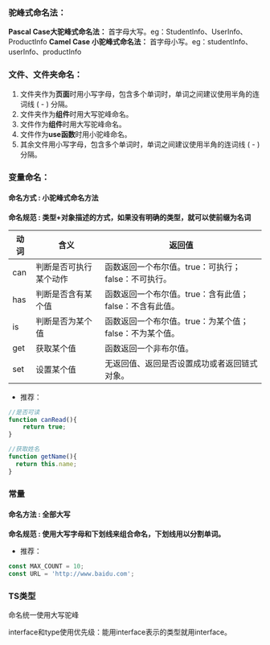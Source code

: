 ### 驼峰式命名法：
**Pascal Case大驼峰式命名法：**
首字母大写。eg：StudentInfo、UserInfo、ProductInfo
**Camel Case 小驼峰式命名法：**
首字母小写。eg：studentInfo、userInfo、productInfo

### 文件、文件夹命名：
1. 文件夹作为**页面**时用小写字母，包含多个单词时，单词之间建议使用半角的连词线 ( - ) 分隔。
2. 文件夹作为**组件**时用大写驼峰命名。
3. 文件作为**组件**时用大写驼峰命名。
4. 文件作为**use函数**时用小驼峰命名。
5. 其余文件用小写字母，包含多个单词时，单词之间建议使用半角的连词线 ( - ) 分隔。

### 变量命名：
#### 命名方式 : 小驼峰式命名方法
**命名规范 : 类型+对象描述的方式，如果没有明确的类型，就可以使前缀为名词**

动词 | 含义 | 返回值
---|---|---
can | 判断是否可执行某个动作 | 函数返回一个布尔值。true：可执行；false：不可执行。
has | 判断是否含有某个值 | 函数返回一个布尔值。true：含有此值；false：不含有此值。
is | 判断是否为某个值 | 函数返回一个布尔值。true：为某个值；false：不为某个值。
get | 获取某个值 | 函数返回一个非布尔值。
set | 设置某个值 | 无返回值、返回是否设置成功或者返回链式对象。

- 推荐：

```javascript
//是否可读
function canRead(){
	return true;
}

//获取姓名
function getName(){
  return this.name;
}
```


### 常量
#### 命名方法 : 全部大写
**命名规范 : 使用大写字母和下划线来组合命名，下划线用以分割单词。**
- 推荐：

```javascript
const MAX_COUNT = 10;
const URL = 'http://www.baidu.com';
```

### TS类型

命名统一使用大写驼峰

interface和type使用优先级：能用interface表示的类型就用interface。
